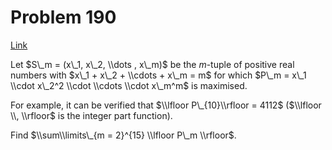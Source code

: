# Problem 190

[Link](https://projecteuler.net/problem=190)

Let $S\_m = (x\_1, x\_2, \\dots , x\_m)$ be the $m$-tuple of positive real numbers with $x\_1 + x\_2 + \\cdots + x\_m = m$ for which $P\_m = x\_1 \\cdot x\_2^2 \\cdot \\cdots \\cdot x\_m^m$ is maximised.

For example, it can be verified that $\\lfloor P\_{10}\\rfloor = 4112$ ($\\lfloor \\, \\rfloor$ is the integer part function).

Find $\\sum\\limits\_{m = 2}^{15} \\lfloor P\_m \\rfloor$.
